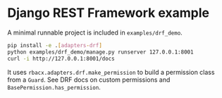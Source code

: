 
# Django REST Framework example

A minimal runnable project is included in `examples/drf_demo`.

```bash
pip install -e .[adapters-drf]
python examples/drf_demo/manage.py runserver 127.0.0.1:8001
curl -i http://127.0.0.1:8001/docs
```

It uses `rbacx.adapters.drf.make_permission` to build a permission class from a `Guard`. See DRF docs on custom permissions and `BasePermission.has_permission`. 
